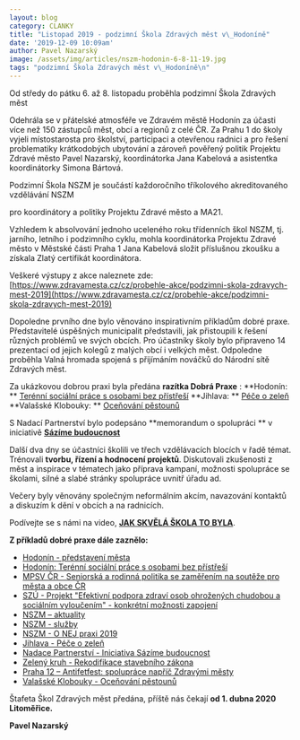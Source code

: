 ```yaml
---
layout: blog
category: CLANKY
title: "Listopad 2019 - podzimní Škola Zdravých měst v\_Hodoníně"
date: '2019-12-09 10:09am'
author: Pavel Nazarský
image: /assets/img/articles/nszm-hodonin-6-8-11-19.jpg
tags: "podzimní Škola Zdravých měst v\_Hodoníně\n"
---
```

Od středy do pátku 6. až 8. listopadu proběhla podzimní Škola Zdravých měst

Odehrála se v přátelské atmosféře ve Zdravém městě Hodonín za účasti více než 150 zástupců měst, obcí a regionů z celé ČR. Za Prahu 1 do školy vyjeli místostarosta pro školství, participaci a otevřenou radnici a pro řešení problematiky krátkodobých ubytování a zároveň pověřený politik Projektu Zdravé město Pavel Nazarský, koordinátorka Jana Kabelová a asistentka koordinátorky Simona Bártová.

Podzimní Škola NSZM je součástí každoročního tříkolového akreditovaného vzdělávání NSZM

pro koordinátory a politiky Projektu Zdravé město a MA21.

Vzhledem k absolvování jednoho uceleného roku třídenních škol NSZM, tj. jarního, letního i podzimního cyklu, mohla koordinátorka Projektu Zdravé město v Městské části Praha 1 Jana Kabelová složit příslušnou zkoušku a získala Zlatý certifikát koordinátora.

Veškeré výstupy z akce naleznete zde: [https://www.zdravamesta.cz/cz/probehle-akce/podzimni-skola-zdravych-mest-2019](https://www.zdravamesta.cz/cz/probehle-akce/podzimni-skola-zdravych-mest-2019)

Dopoledne prvního dne bylo věnováno inspirativním příkladům dobré praxe. Představitelé úspěšných municipalit představili, jak přistoupili k řešení různých problémů ve svých obcích. Pro účastníky školy bylo připraveno 14 prezentací od jejich kolegů z malých obcí i velkých měst. Odpoledne proběhla Valná hromada spojená s přijímáním nováčků do Národní sítě Zdravých měst.

Za ukázkovou dobrou praxi byla předána  **razítka Dobrá Praxe** :
**Hodonín: ** [Terénní sociální práce s osobami bez přístřeší](https://dobrapraxe.cz/cz/priklady-dobre-praxe/hodonin-terenni-socialni-prace-s-osobami-bez-pristresi)
**Jihlava: ** [Péče o zeleň](https://dobrapraxe.cz/cz/priklady-dobre-praxe/jihlava-vysev-letnicek-na-zelene-plochy-ve-meste)
**Valašské Klobouky: ** [Oceňování pěstounů](https://dobrapraxe.cz/cz/priklady-dobre-praxe/valasske-klobouky-podekovani-pestounum-za-jejich-peci-detem)

S Nadací Partnerství bylo podepsáno  **memorandum o spolupráci ** v iniciativě [**Sázíme budoucnost**](https://www.sazimebudoucnost.cz/)

Další dva dny se účastníci školili ve třech vzdělávacích blocích v řadě témat. Trénovali  **tvorbu, řízení a hodnocení projektů**. Diskutovali zkušenosti z měst a inspirace v tématech jako příprava kampaní, možnosti spolupráce se školami, silné a slabé stránky spolupráce uvnitř úřadu ad.

Večery byly věnovány společným neformálním akcím, navazování kontaktů a diskuzím k dění v obcích a na radnicích.

Podívejte se s námi na video, [**JAK SKVĚLÁ ŠKOLA TO BYLA**](https://www.youtube.com/watch?v=sQ7OWyeOnTU&amp;feature=youtu.be).

**Z příkladů dobré praxe dále zaznělo:**
- [Hodonín - představení města](https://www.dataplan.info/img_upload/f96fc5d7def29509aeffc6784e61f65b/01_prezentace-6112019_lambrozek.pdf)
- [Hodonín: Terénní sociální práce s osobami bez přístřeší](https://www.dataplan.info/img_upload/f96fc5d7def29509aeffc6784e61f65b/02_hodonin_bezdomovectvi-zdrave-mesto.pdf)
- [MPSV ČR - Seniorská a rodinná politika se zaměřením na soutěže pro města a obce ČR](https://www.dataplan.info/img_upload/f96fc5d7def29509aeffc6784e61f65b/04_mpsv_prezentace_ndt.pdf)
- [SZÚ - Projekt &quot;Efektivní podpora zdraví osob ohrožených chudobou a sociálním vyloučením&quot; - konkrétní možnosti zapojení](https://www.dataplan.info/img_upload/f96fc5d7def29509aeffc6784e61f65b/05_nej.epz-6.11.2019-nszm.pdf)
- [NSZM – aktuality](https://www.dataplan.info/img_upload/f96fc5d7def29509aeffc6784e61f65b/06_nszm_pskola-19_1den.pdf)
- [NSZM - služby](https://www.dataplan.info/img_upload/f96fc5d7def29509aeffc6784e61f65b/07_sluzby-prez_1911_jb.pdf)
- [NSZM - O NEJ praxi 2019](https://www.dataplan.info/img_upload/f96fc5d7def29509aeffc6784e61f65b/08_nszm_dobra_praxe.pdf)
- [Jihlava - Péče o zeleň](https://www.dataplan.info/img_upload/f96fc5d7def29509aeffc6784e61f65b/10_skola-nszm-pece-o-zelen-v-jihlave_krushkova_3.pdf)
- [Nadace Partnerství - Iniciativa Sázíme budoucnost](https://www.dataplan.info/img_upload/f96fc5d7def29509aeffc6784e61f65b/12_nap_sazime_budoucnost.pdf)
- [Zelený kruh - Rekodifikace stavebního zákona](https://www.dataplan.info/img_upload/f96fc5d7def29509aeffc6784e61f65b/13_zeleny_kruh_stavebni_zakon_nszm_11_2019_pkolin_final.pdf)
- [Praha 12 – Antifetfest: spolupráce napříč Zdravými městy](https://www.dataplan.info/img_upload/f96fc5d7def29509aeffc6784e61f65b/14_prezentace-hodonin-lmejsnar-6.11.2019.pdf)
- [Valašské Klobouky - Oceňování pěstounů](https://www.dataplan.info/img_upload/f96fc5d7def29509aeffc6784e61f65b/ocenovani-pestounu-v-zm-vk-ps-hodonin-2019-s-videem.pdf)

Štafeta Škol Zdravých měst předána, příště nás čekají   **od 1. dubna 2020 Litoměřice.**

**Pavel Nazarský**
